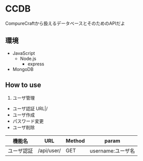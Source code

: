 # CCDB
CompureCraftから扱えるデータベースとそのためのAPIだよ

## 環境
- JavaScript
  - Node.js
    - express
- MongoDB

## How to use
1. ユーザ管理
  - ユーザ認証
    URL|/
  - ユーザ作成
  - パスワード変更
  - ユーザ削除

機能名|URL|Method|param
---|---|---|---
ユーザ認証|/api/user/|GET|username:ユーザ名
